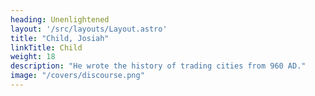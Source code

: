 ```yaml
---
heading: Unenlightened
layout: '/src/layouts/Layout.astro'
title: "Child, Josiah"
linkTitle: Child
weight: 18
description: "He wrote the history of trading cities from 960 AD."
image: "/covers/discourse.png"
---
```

